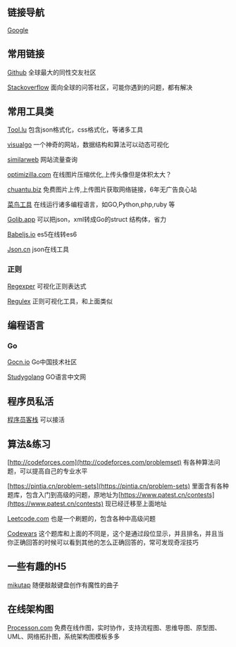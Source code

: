 ## 链接导航

[Google](https://www.google.com)

## 常用链接

[Github](https://github.com/) 全球最大的同性交友社区

[Stackoverflow](https://stackoverflow.com/) 面向全球的问答社区，可能你遇到的问题，都有解决

## 常用工具类

[Tool.lu](https://tool.lu/) 包含json格式化，css格式化，等诸多工具

[visualgo](https://visualgo.net/zh) 一个神奇的网站，数据结构和算法可以动态可视化

[similarweb](https://www.similarweb.com/) 网站流量查询

[optimizilla.com](http://optimizilla.com/zh/) 在线图片压缩优化,上传头像但是体积太大？

[chuantu.biz](https://www.chuantu.biz/) 免费图片上传,上传图片获取网络链接，6年无广告良心站

[菜鸟工具](https://c.runoob.com/) 在线运行诸多编程语言，如GO,Python,php,ruby 等

[Golib.app](https://golib.app/tools) 可以把json，xml转成Go的struct 结构体，省力

[Babeljs.io](https://babeljs.io/repl/) es5在线转es6

[Json.cn](https://www.json.cn/) json在线工具

### 正则

[Regexper](https://regexper.com/#%5B%5Cw-.%5D%2B%40%5B%5Cw-%5D%2B%28.%5B%5Cw_-%5D%2B%29%2B) 可视化正则表达式

[Regulex](https://jex.im/regulex/) 正则可视化工具，和上面类似

## 编程语言

### Go

[Gocn.io](https://gocn.io/) Go中国技术社区

[Studygolang](https://studygolang.com/) GO语言中文网

## 程序员私活

[程序员客栈](https://www.proginn.com/) 可以接活

## 算法&练习

[http://codeforces.com](http://codeforces.com/problemset) 有各种算法问题，可以提高自己的专业水平

[https://pintia.cn/problem-sets](https://pintia.cn/problem-sets) 里面含有各种题库，包含入门到高级的问题，原地址为[https://www.patest.cn/contests](https://www.patest.cn/contests) 现已经迁移至上面地址

[Leetcode.com](https://leetcode.com/problemset/all/) 也是一个刷题的，包含各种中高级问题

[Codewars](https://www.codewars.com/) 这个题库和上面的不同是，这个是通过段位显示，并且排名，并且当你正确回答的时候可以看到其他的怎么正确回答的，常可发现奇淫技巧

## 一些有趣的H5

[mikutap](https://aidn.jp/mikutap/) 随便敲敲键盘创作有魔性的曲子

## 在线架构图

[Processon.com](https://www.processon.com/) 免费在线作图，实时协作，支持流程图、思维导图、原型图、UML、网络拓扑图，系统架构图模板多多 
